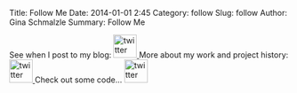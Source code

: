 Title: Follow Me
Date: 2014-01-01 2:45
Category: follow
Slug: follow
Author: Gina Schmalzle
Summary: Follow Me


<div class="follow-me">
  <!-- <div style="float:left;"> -->
    See when I post to my blog: <a href="https://twitter.com/GinaSchmalzle">
    <img border="0" alt="twitter" src="images/twitter.jpg" style="width:42px;height:42px;border:20;">
    </a>
  <!-- </div> -->
  <!-- <div style="float:left;"> -->
    More about my work and project history:<a href="http://www.linkedin.com/pub/gina-schmalzle/13/8a/234">
    <img border="0" alt="twitter" src="images/linkedin.jpg" style="width:42px;height:42px;border:20;">
    </a>
  <!-- <div style="float:right;"> -->
    Check out some code... <a href="https://github.com/ginaschmalzle">
    <img border="0" alt="twitter" src="images/github.png" style="width:42px;height:42px;border:20;">
    </a>
  <!-- </div> -->
</div>

<!-- # Blogroll
LINKS =  (
              ('Pelican', 'http://getpelican.com/'),
              ('Python.org', 'http://python.org/'),
              ('Jinja2', 'http://jinja.pocoo.org/'),
              ('Hacker School', 'http://hackerschool.com'),
              ('BOS Technologies', 'http://bostechnologies.com'),
    	      ('Batu Osmanoglu', 'http://osmanoglu.org/')
          ) -->
